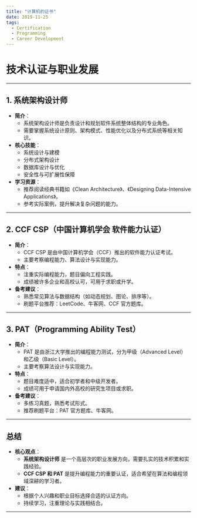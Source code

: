 ```yaml
---
title: "计算机的证书"
date: 2019-11-25
tags:
  - Certification
  - Programming
  - Career Development
---
```


# 技术认证与职业发展

---

## **1. 系统架构设计师**

- **简介**：
  - 系统架构设计师是负责设计和规划软件系统整体结构的专业角色。
  - 需要掌握系统设计原则、架构模式、性能优化以及分布式系统等相关知识。
- **核心技能**：
  - 系统设计与建模
  - 分布式架构设计
  - 数据库设计与优化
  - 安全性与可扩展性保障
- **学习资源**：
  - 推荐阅读经典书籍如《Clean Architecture》、《Designing Data-Intensive Applications》。
  - 参考实际案例，提升解决复杂问题的能力。

---

## **2. CCF CSP（中国计算机学会 软件能力认证）**

- **简介**：
  - CCF CSP 是由中国计算机学会（CCF）推出的软件能力认证考试。
  - 主要考察编程能力、算法设计与实现能力。
- **特点**：
  - 注重实际编程能力，题目偏向工程实践。
  - 成绩被许多企业和高校认可，可用于求职或升学。
- **备考建议**：
  - 熟悉常见算法与数据结构（如动态规划、图论、排序等）。
  - 刷题平台推荐：LeetCode、牛客网、CCF 官方题库。

---

## **3. PAT（Programming Ability Test）**

- **简介**：
  - PAT 是由浙江大学推出的编程能力测试，分为甲级（Advanced Level）和乙级（Basic Level）。
  - 主要考察算法设计与实现能力。
- **特点**：
  - 题目难度适中，适合初学者和中级开发者。
  - 成绩可用于申请国内外高校的研究生项目或求职。
- **备考建议**：
  - 多练习真题，熟悉考试形式。
  - 推荐刷题平台：PAT 官方题库、牛客网。

---

## **总结**

- **核心观点**：
  - **系统架构设计师** 是一个高层次的职业发展方向，需要扎实的技术积累和实践经验。
  - **CCF CSP 和 PAT** 是提升编程能力的重要认证，适合希望在算法和编程领域深耕的学习者。
- **建议**：
  - 根据个人兴趣和职业目标选择合适的认证方向。
  - 持续学习，注重理论与实践相结合。

---
